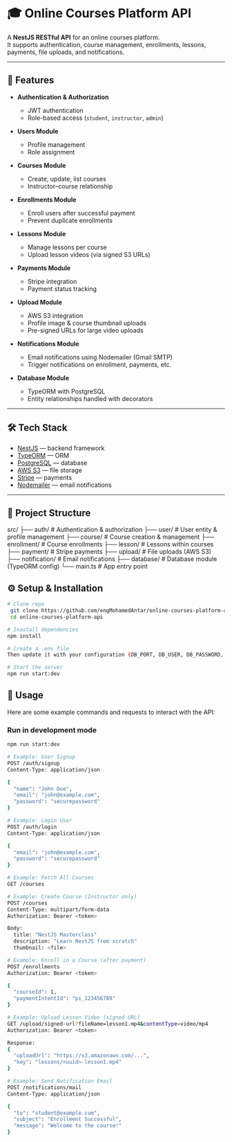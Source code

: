 # 🎓 Online Courses Platform API

A **NestJS RESTful API** for an online courses platform.  
It supports authentication, course management, enrollments, lessons, payments, file uploads, and notifications.

---

## 🚀 Features

- **Authentication & Authorization**  
  - JWT authentication  
  - Role-based access (`student`, `instructor`, `admin`)  

- **Users Module**  
  - Profile management  
  - Role assignment  

- **Courses Module**  
  - Create, update, list courses  
  - Instructor–course relationship  

- **Enrollments Module**  
  - Enroll users after successful payment  
  - Prevent duplicate enrollments  

- **Lessons Module**  
  - Manage lessons per course  
  - Upload lesson videos (via signed S3 URLs)  

- **Payments Module**  
  - Stripe integration  
  - Payment status tracking  

- **Upload Module**  
  - AWS S3 integration  
  - Profile image & course thumbnail uploads  
  - Pre-signed URLs for large video uploads  

- **Notifications Module**  
  - Email notifications using Nodemailer (Gmail SMTP)  
  - Trigger notifications on enrollment, payments, etc.  

- **Database Module**  
  - TypeORM with PostgreSQL  
  - Entity relationships handled with decorators  

---

## 🛠️ Tech Stack

- [NestJS](https://nestjs.com/) — backend framework  
- [TypeORM](https://typeorm.io/) — ORM  
- [PostgreSQL](https://www.postgresql.org/) — database  
- [AWS S3](https://aws.amazon.com/s3/) — file storage  
- [Stripe](https://stripe.com/) — payments  
- [Nodemailer](https://nodemailer.com/) — email notifications  

---

## 📂 Project Structure

src/
├── auth/ # Authentication & authorization
├── user/ # User entity & profile management
├── course/ # Course creation & management
├── enrollment/ # Course enrollments
├── lesson/ # Lessons within courses
├── payment/ # Stripe payments
├── upload/ # File uploads (AWS S3)
├── notification/ # Email notifications
├── database/ # Database module (TypeORM config)
└── main.ts # App entry point

## ⚙️ Setup & Installation
  ```bash
# Clone repo
   git clone https://github.com/engMohamedAntar/online-courses-platform-api.git
   cd online-courses-platform-api

# Inastall dependencies
  npm install

# Create a .env file
  Then update it with your configuration (DB_PORT, DB_USER, DB_PASSWORD, etc...)

# Start the server
  npm run start:dev

```
## 🧪 Usage

Here are some example commands and requests to interact with the API:

### Run in development mode
```bash
npm run start:dev

# Example: User Signup
POST /auth/signup
Content-Type: application/json

{
  "name": "John Doe",
  "email": "john@example.com",
  "password": "securepassword"
}

# Example: Login User
POST /auth/login
Content-Type: application/json

{
  "email": "john@example.com",
  "password": "securepassword"
}

# Example: Fetch All Courses
GET /courses

# Example: Create Course (Instructor only)
POST /courses
Content-Type: multipart/form-data
Authorization: Bearer <token>

Body:
  title: "NestJS Masterclass"
  description: "Learn NestJS from scratch"
  thumbnail: <file>

# Example: Enroll in a Course (after payment)
POST /enrollments
Authorization: Bearer <token>

{
  "courseId": 1,
  "paymentIntentId": "pi_123456789"
}

# Example: Upload Lesson Video (signed URL)
GET /upload/signed-url?fileName=lesson1.mp4&contentType=video/mp4
Authorization: Bearer <token>

Response:
{
  "uploadUrl": "https://s3.amazonaws.com/...",
  "key": "lessons/<uuid>-lesson1.mp4"
}

# Example: Send Notification Email
POST /notifications/mail
Content-Type: application/json

{
  "to": "student@example.com",
  "subject": "Enrollment Successful",
  "message": "Welcome to the course!"
}
   
```

